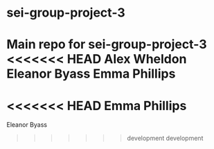 # sei-group-project-3
Main repo for sei-group-project-3
<<<<<<< HEAD
Alex Wheldon
Eleanor Byass
Emma Phillips
=======
<<<<<<< HEAD
Emma Phillips
=======
Eleanor Byass
>>>>>>> development
>>>>>>> development
